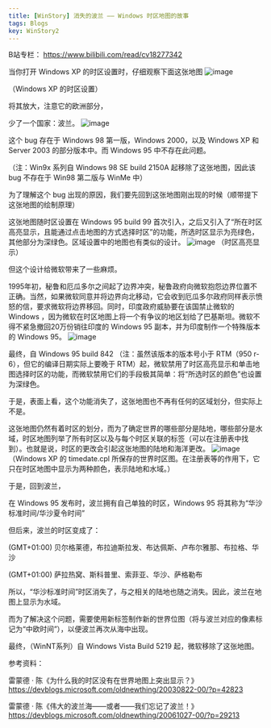 ```yaml
---
title: [WinStory] 消失的波兰 —— Windows 时区地图的故事
tags: Blogs
key: WinStory2
---
```


B站专栏： https://www.bilibili.com/read/cv18277342

当你打开 Windows XP 的时区设置时，仔细观察下面这张地图
![image](https://i0.hdslb.com/bfs/article/46d7631ee35fec35edecb78d984af00533ead107.png)

（Windows XP 的时区设置）


将其放大，注意它的欧洲部分，

少了一个国家：波兰。
![image](https://i0.hdslb.com/bfs/article/1da03a433f7816dc0732eac87d30cc0bf29a288b.png)

这个 bug 存在于 Windows 98 第一版，Windows 2000，以及 Windows XP 和 Server 2003 的部分版本中。而 Windows 95 中不存在此问题。

（注：Win9x 系列自 Windows 98 SE build 2150A 起移除了这张地图，因此该 bug 不存在于 Win98 第二版与 WinMe 中）

为了理解这个 bug 出现的原因，我们要先回到这张地图刚出现的时候（顺带提下这张地图的绘制原理）

这张地图随时区设置在 Windows 95 build 99 首次引入，之后又引入了“所在时区高亮显示，且能通过点击地图的方式选择时区”的功能，所选时区显示为亮绿色，其他部分为深绿色。区域设置中的地图也有类似的设计。
![image](https://i0.hdslb.com/bfs/article/b7f8531d9024fabcc36e6c1dfe49bbe8a830393e.png)
（时区高亮显示）

但这个设计给微软带来了一些麻烦。

1995年初，秘鲁和厄瓜多尔之间起了边界冲突，秘鲁政府向微软抱怨边界位置不正确。当然，如果微软同意并将边界向北移动，它会收到厄瓜多尔政府同样表示愤怒的信，要求微软将边界移回。同时，印度政府威胁要在该国禁止微软的 Windows ，因为微软在时区地图上将一个有争议的地区划给了巴基斯坦。微软不得不紧急撤回20万份销往印度的 Windows 95 副本，并为印度制作一个特殊版本的 Windows 95。
![image](https://i0.hdslb.com/bfs/article/4f5c2fcc0aef76d963f72d5aad445008de4bcc70.png)

最终，自 Windows 95 build 842 （注：虽然该版本的版本号小于 RTM（950 r-6），但它的编译日期实际上要晚于 RTM）起，微软禁用了时区高亮显示和单击地图选择时区的功能，而微软禁用它们的手段极其简单：将“所选时区的颜色”也设置为深绿色。

于是，表面上看，这个功能消失了，这张地图也不再有任何的区域划分，但实际上不是。

这张地图仍然有着时区的划分，而为了确定世界的哪些部分是陆地，哪些部分是水域，时区地图列举了所有时区以及与每个时区关联的标签（可以在注册表中找到）。也就是说，时区的更改会引起这张地图的陆地和海洋更改。
![image](https://i0.hdslb.com/bfs/article/03227c62f7e4ba913ed5d9d9287bdc98d383afdf.png)
（Windows XP 的 timedate.cpl 所保存的世界时区图。在注册表等的作用下，它只在时区地图中显示为两种颜色，表示陆地和水域。）

于是，回到波兰，

在 Windows 95 发布时，波兰拥有自己单独的时区，Windows 95 将其称为“华沙标准时间/华沙夏令时间”

但后来，波兰的时区变成了：

(GMT+01:00) 贝尔格莱德，布拉迪斯拉发、布达佩斯、卢布尔雅那、布拉格、华沙

(GMT+01:00) 萨拉热窝、斯科普里、索菲亚、华沙、萨格勒布

所以，“华沙标准时间”时区消失了，与之相关的陆地也随之消失。因此，波兰在地图上显示为水域。

而为了解决这个问题，需要使用新标签制作新的世界位图（将与波兰对应的像素标记为“中欧时间”），以便波兰再次从海中出现。



最终，（WinNT系列）自 Windows Vista Build 5219 起，微软移除了这张地图。






参考资料：

雷蒙德 · 陈《为什么我的时区没有在世界地图上突出显示？》https://devblogs.microsoft.com/oldnewthing/20030822-00/?p=42823

雷蒙德 · 陈《伟大的波兰海——或者——我们忘记了波兰！》https://devblogs.microsoft.com/oldnewthing/20061027-00/?p=29213



